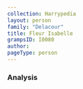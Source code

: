 ```yaml
---
collection: Harrypedia
layout: person
family: "Delacour"
title: Fleur Isabelle
grampsID: I0080
author:
pageType: person
---
```


### Analysis
